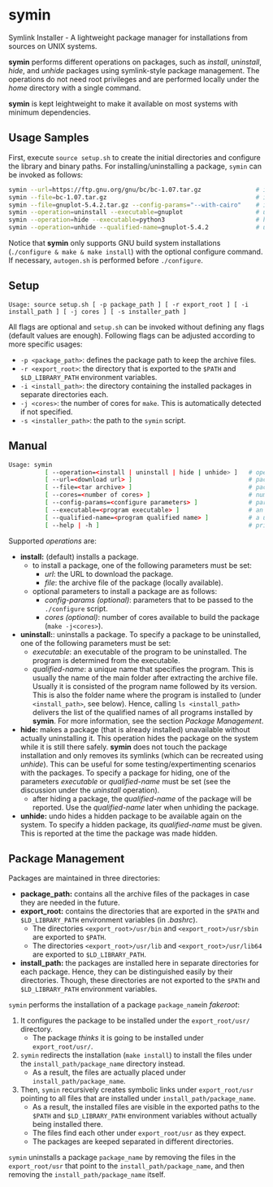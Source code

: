 # symin
Symlink Installer - A lightweight package manager for installations from sources on UNIX systems. 

**symin** performs different operations on packages, such as *install*, *uninstall*, *hide*, and *unhide* packages using symlink-style package management.
The operations do not need root privileges and are performed locally under the *home* directory with a single command. 

**symin** is kept leightweight to make it available on most systems with minimum dependencies. 

## Usage Samples
First, execute `source setup.sh` to create the initial directories and configure the library and binary paths. 
For installing/uninstalling a package, `symin` can be invoked as follows:
```bash
symin --url=https://ftp.gnu.org/gnu/bc/bc-1.07.tar.gz               # install from the URL (archive will be downloaded)
symin --file=bc-1.07.tar.gz                                         # install from the archive file (archive file should be available)
symin --file=gnuplot-5.4.2.tar.gz --config-params="--with-cairo"    # install from the archive and setting the configure parameters
symin --operation=uninstall --executable=gnuplot                    # uninstall the gnuplot program (program identified by its executable)
symin --operation=hide --executable=python3                         # hides python3 without actually uninstalling it (the whole python installation identified by its python3 executable)
symin --operation=unhide --qualified-name=gnuplot-5.4.2             # undo hide a hidden application by its qualified name  
```

Notice that **symin** only supports GNU build system installations (`./configure & make & make install`) with the optional configure command. If necessary, `autogen.sh` is performed before `./configure`.


## Setup

`Usage: source setup.sh [ -p package_path ] [ -r export_root ] [ -i install_path ] [ -j cores ] [ -s installer_path ]`

All flags are optional and `setup.sh` can be invoked without defining any flags (default values are enough). Following flags can be adjusted according to more specific usages:
- `-p <package_path>`: defines the package path to keep the archive files.
- `-r <export_root>`: the directory that is exported to the `$PATH` and `$LD_LIBRARY_PATH` environment variables.
- `-i <install_path>`: the directory containing the installed packages in separate directories each.
- `-j <cores>`: the number of cores for `make`. This is automatically detected if not specified.
- `-s <installer_path>`: the path to the `symin` script.

## Manual

```bash
Usage: symin
          [ --operation=<install | uninstall | hide | unhide> ]   # operation to be performed
          [ --url=<download url> ]                                # package download URL
          [ --file=<tar archive> ]                                # package archive file name
          [ --cores=<number of cores> ]                           # number of cores to use for build
          [ --config-params=<configure parameters> ]              # parameters to be passed to ./configure
          [ --executable=<program executable> ]                   # an executable to specify a program for uninstall or hide
          [ --qualified-name=<program qualified name> ]           # a unique name to specify a program for uninstall, hide, or unhide
          [ --help | -h ]                                         # prints this help message
 ```

Supported *operations* are:
- **install:** (default) installs a package.
  - to install a package, one of the following parameters must be set:
    - *url*: the URL to download the package.
    - *file*: the archive file of the package (locally available).
  - optional parameters to install a package are as follows:
    - *config-params* *(optional)*: parameters that to be passed to the `./configure` script.
    - *cores* *(optional)*: number of cores available to build the package (`make -j<cores>`).
- **uninstall:**: uninstalls a package. To specify a package to be uninstalled, one of the following parameters must be set:
  - *executable*: an executable of the program to be uninstalled. The program is determined from the executable.
  - *qualified-name*: a unique name that specifies the program. This is usually the name of the main folder after extracting the archive file. Usually it is consisted of the program name followed by its version. This is also the folder name where the program is installed to (under `<install_path>`, see below). Hence, calling `ls <install_path>` delivers the list of the qualified names of all programs installed by **symin**. For more information, see the section *Package Management*.
- **hide:** makes a package (that is already installed) unavailable without actually uninstalling it. This operation hides the package on the system while it is still there safely. **symin** does not touch the package installation and only removes its symlinks (which can be recreated using *unhide*). This can be useful for some testing/expertimenting scenarios with the packages. To specify a package for hiding, one of the parameters *executable* or *qualified-name* must be set (see the discussion under the *uninstall* operation).
  - after hiding a package, the *qualified-name* of the package will be reported. Use the *qualified-name* later when unhiding the package.
- **unhide:** undo hides a hidden package to be available again on the system. To specify a hidden package, its *qualified-name* must be given. This is reported  at the time the package was made hidden.

## Package Management

Packages are maintained in three directories:
- **package_path:** contains all the archive files of the packages in case they are needed in the future.
- **export_root:** contains the directories that are exported in the `$PATH` and `$LD_LIBRARY_PATH` environment variables (in _.bashrc_).
  - The directories `<export_root>/usr/bin` and `<export_root>/usr/sbin` are exported to `$PATH`. 
  - The directories `<export_root>/usr/lib` and `<export_root>/usr/lib64` are exported to `$LD_LIBRARY_PATH`. 
- **install_path:** the packages are installed here in separate directories for each package. Hence, they can be distinguished easily by their directories. Though, these directories are not exported to the `$PATH` and `$LD_LIBRARY_PATH` environment variables.

`symin` performs the installation of a package `package_name`in _fakeroot_: 
1. It configures the package to be installed under the `export_root/usr/` directory. 
    - The package _thinks_ it is going to be installed under `export_root/usr/`.
3. `symin` redirects the installation (`make install`) to install the files under the `install_path/package_name` directory instead. 
    - As a result, the files are actually placed under `install_path/package_name`.
4. Then, `symin` recursively creates symbolic links under `export_root/usr` pointing to all files that are installed under `install_path/package_name`. 
    - As a result, the installed files are visible in the exported paths to the `$PATH` and `$LD_LIBRARY_PATH` environment variables without actually being installed there. 
    - The files find each other under `export_root/usr` as they expect.
    - The packages are keeped separated in different directories. 

`symin` uninstalls a package `package_name` by removing the files in the `export_root/usr` that point to the `install_path/package_name`, and then removing the `install_path/package_name` itself.
